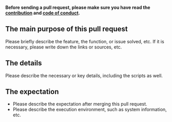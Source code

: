 **Before sending a pull request, please make sure you have read the [contribution](CONTRIBUTING.md) and [code of conduct](CODE_OF_CONDUCT.md).**

## The main purpose of this pull request

Please briefly describe the feature, the function, or issue solved, etc. If it is necessary, please write down the links or sources, etc.

## The details

Please describe the necessary or key details, including the scripts as well.

## The expectation

* Please describe the expectation after merging this pull request.
* Please describe the execution environment, such as system information, etc.